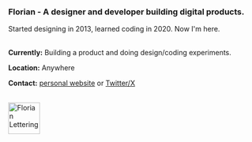 <h3>Florian - A designer and developer building digital products.</h3>
Started designing in 2013, learned coding in 2020. Now I'm here.
<br /><br />

**Currently:** Building a product and doing design/coding experiments.

**Location:** Anywhere

**Contact:** [personal website](https://floriankiem.com/) or [Twitter/X](https://x.com/flornkm/)

<br />

<img src="https://github.com/flornkm/flornkm/assets/92092993/b5a49150-459d-4eb5-a1e6-a0e9850c02b0" alt="Florian Lettering" height="64" />
